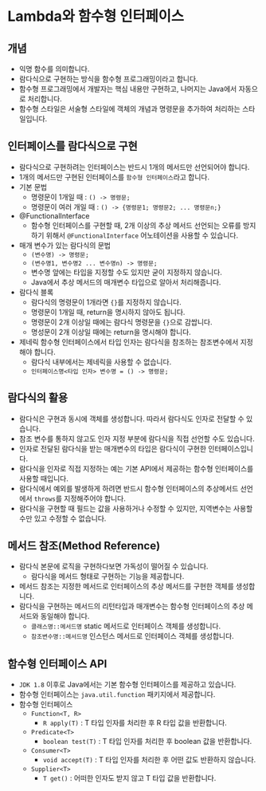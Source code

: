 #   Lambda와 함수형 인터페이스
##  개념
- 익명 함수를 의미합니다.
- 람다식으로 구현하는 방식을 함수형 프로그래밍이라고 합니다.
- 함수형 프로그래밍에서 개발자는 핵심 내용만 구현하고, 나머지는 Java에서 자동으로 처리합니다.
- 함수형 스타일은 서술형 스타일에 객체의 개념과 명령문을 추가하여 처리하는 스타일입니다.

##  인터페이스를 람다식으로 구현
- 람다식으로 구현하려는 인터페이스는 반드시 1개의 메서드만 선언되어야 합니다.
- 1개의 메서드만 구현된 인터페이스를 `함수형 인터페이스`라고 합니다.
- 기본 문법
  - 명령문이 1개일 때 : `() -> 명령문;`
  - 명령문이 여러 개일 때 : `() -> {명령문1; 명령문2; ... 명령문n;}`
- @FunctionalInterface
  - 함수형 인터페이스를 구현할 때, 2개 이상의 추상 메서드 선언되는 오류를 방지하기 위해서 `@FunctionalInterface` 어노테이션을 사용할 수 있습니다.
- 매개 변수가 있는 람다식의 문법
  - `(변수명) -> 명령문;`
  - `(변수명1, 변수명2 ... 변수명n) -> 명령문;`
  - 변수명 앞에는 타입을 지정할 수도 있지만 굳이 지정하지 않습니다.
  - Java에서 추상 메서드의 매개변수 타입으로 알아서 처리해줍니다.
- 람다식 블록
  - 람다식의 명령문이 1개라면 `{}`를 지정하지 않습니다.
  - 명령문이 1개일 때, return을 명시하지 않아도 됩니다.
  - 명령문이 2개 이상일 때에는 람다식 명령문을 `{}`으로 감쌉니다.
  - 명성문이 2개 이상일 때에는 return을 명시해야 합니다.
- 제네릭 함수형 인터페이스에서 타입 인자는 람다식을 참조하는 참조변수에서 지정해야 합니다.
  - 람다식 내부에서는 제네릭을 사용할 수 없습니다.
  - `인터페이스명<타입 인자> 변수명 = () -> 명령문;`

##  람다식의 활용
- 람다식은 구현과 동시에 객체를 생성합니다. 따라서 람다식도 인자로 전달할 수 있습니다.
- 참조 변수를 통하지 않고도 인자 지정 부분에 람다식을 직접 선언할 수도 있습니다.
- 인자로 전달된 람다식을 받는 매개변수의 타입은 람다식이 구현한 인터페이스입니다.
- 람다식을 인자로 직접 지정하는 예는 기본 API에서 제공하는 함수형 인터페이스를 사용할 때입니다.
- 람다식에서 예외를 발생하게 하려면 반드시 함수형 인터페이스의 추상메서드 선언에서 `throws`를 지정해주어야 합니다.
- 람다식을 구현할 때 필드는 값을 사용하거나 수정할 수 있지만, 지역변수는 사용할 수만 있고 수정할 수 없습니다.

##  메서드 참조(Method Reference)
- 람다식 본문에 로직을 구현하다보면 가독성이 떨어질 수 있습니다.
  - 람다식을 메서드 형태로 구현하는 기능을 제공합니다.
- 메서드 참조는 지정한 메서드로 인터페이스의 추상 메서드를 구현한 객체를 생성합니다.
- 람다식을 구현하는 메서드의 리턴타입과 매개변수는 함수형 인터페이스의 추상 메서드와 동일해야 합니다.
  - `클래스명::메서드명`  static 메서드로 인터페이스 객체를 생성합니다.
  - `참조변수명::메서드명`  인스턴스 메서드로 인터페이스 객체를 생성합니다.

##  함수형 인터페이스 API
- `JDK 1.8` 이후로 Java에서는 기본 함수형 인터페이스를 제공하고 있습니다.
- 함수형 인터페이스는 `java.util.function` 패키지에서 제공합니다.
- 함수형 인터페이스
  - `Function<T, R>`
    - `R apply(T)` : T 타입 인자를 처리한 후 R 타입 값을 반환합니다.
  - `Predicate<T>`
    - `boolean test(T)` : T 타입 인자를 처리한 후 boolean 값을 반환합니다.
  - `Consumer<T>`
    - `void accept(T)` : T 타입 인자를 처리한 후 어떤 값도 반환하지 않습니다.
  - `Supplier<T>`
    - `T get()` : 어떠한 인자도 받지 않고 T 타입 값을 반환합니다.